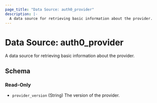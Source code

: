 ```yaml
---
page_title: "Data Source: auth0_provider"
description: |-
  A data source for retrieving basic information about the provider.
---
```


# Data Source: auth0_provider

A data source for retrieving basic information about the provider.



<!-- schema generated by tfplugindocs -->
## Schema

### Read-Only

- `provider_version` (String) The version of the provider.


